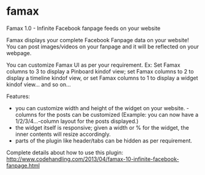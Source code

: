 famax
=====

Famax 1.0 - Infinite Facebook fanpage feeds on your website

Famax displays your complete Facebook Fanpage data on your website! You can post images/videos on your fanpage and it will be reflected on your webpage. 

You can customize Famax UI as per your requirement. Ex: Set Famax columns to 3 to display a Pinboard kindof view; set Famax columns to 2 to display a timeline kindof view, or set Famax columns to 1 to display a widget kindof view... and so on... 

Features:
- you can customize width and height of the widget on your website. - columns for the posts can be customized (Example: you can now have a 1/2/3/4...-column layout for the posts displayed.)
- the widget itself is responsive; given a width or % for the widget, the inner contents will resize accordingly.
- parts of the plugin like header/tabs can be hidden as per requirement.

Complete details about how to use this plugin:
http://www.codehandling.com/2013/04/famax-10-infinite-facebook-fanpage.html
